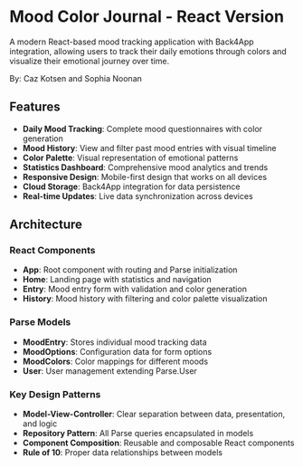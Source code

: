 # Mood Color Journal - React Version

A modern React-based mood tracking application with Back4App integration, allowing users to track their daily emotions through colors and visualize their emotional journey over time.

By: Caz Kotsen and Sophia Noonan

##  Features

- **Daily Mood Tracking**: Complete mood questionnaires with color generation
- **Mood History**: View and filter past mood entries with visual timeline
- **Color Palette**: Visual representation of emotional patterns
- **Statistics Dashboard**: Comprehensive mood analytics and trends
- **Responsive Design**: Mobile-first design that works on all devices
- **Cloud Storage**: Back4App integration for data persistence
- **Real-time Updates**: Live data synchronization across devices

##  Architecture

### React Components
- **App**: Root component with routing and Parse initialization
- **Home**: Landing page with statistics and navigation
- **Entry**: Mood entry form with validation and color generation
- **History**: Mood history with filtering and color palette visualization

### Parse Models
- **MoodEntry**: Stores individual mood tracking data
- **MoodOptions**: Configuration data for form options
- **MoodColors**: Color mappings for different moods
- **User**: User management extending Parse.User

### Key Design Patterns
- **Model-View-Controller**: Clear separation between data, presentation, and logic
- **Repository Pattern**: All Parse queries encapsulated in models
- **Component Composition**: Reusable and composable React components
- **Rule of 10**: Proper data relationships between models

